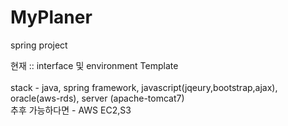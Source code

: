 # MyPlaner
spring project 

현재 ::  interface 및 environment Template
<br><br>
stack - java, spring framework, javascript(jqeury,bootstrap,ajax), oracle(aws-rds), server (apache-tomcat7) 
<br>
추후 가능하다면 - AWS EC2,S3
